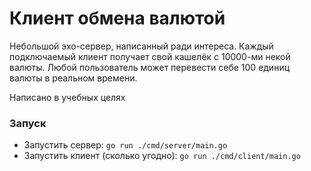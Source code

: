# Клиент обмена валютой

Небольшой эхо-сервер, написанный ради интереса. Каждый подключаемый клиент получает свой кашелёк с 10000-ми некой валюты. Любой пользователь может перевести себе 100 единиц валюты в реальном времени.

Написано в учебных целях

### Запуск

- Запустить сервер: `go run ./cmd/server/main.go`
- Запустить клиент (сколько угодно): `go run ./cmd/client/main.go`